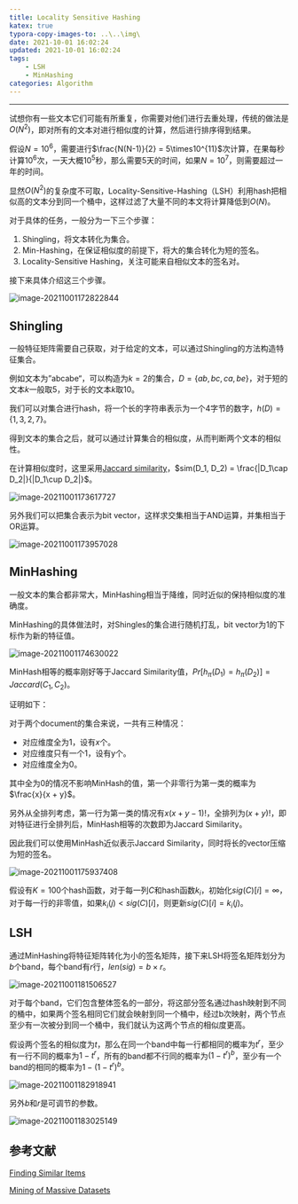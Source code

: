 ```yaml
---
title: Locality Sensitive Hashing
katex: true
typora-copy-images-to: ..\..\img\
date: 2021-10-01 16:02:24
updated: 2021-10-01 16:02:24
tags:
	- LSH
	- MinHashing
categories: Algorithm
---
```




<!-- more -->

---

试想你有一些文本它们可能有所重复，你需要对他们进行去重处理，传统的做法是$O(N^2)$，即对所有的文本对进行相似度的计算，然后进行排序得到结果。

假设$N=10^6$，需要进行$\frac{N(N-1)}{2} = 5\times10^{11}$次计算，在果每秒计算$10^6$次，一天大概$10^5$秒，那么需要5天的时间，如果$N = 10^7$，则需要超过一年的时间。

显然$O(N^2)$的复杂度不可取，Locality-Sensitive-Hashing（LSH）利用hash把相似高的文本分到同一个桶中，这样过滤了大量不同的本文将计算降低到$O(N)$。

对于具体的任务，一般分为一下三个步骤：

1. Shingling，将文本转化为集合。
2. Min-Hashing，在保证相似度的前提下，将大的集合转化为短的签名。
3. Locality-Sensitive Hashing，关注可能来自相似文本的签名对。



接下来具体介绍这三个步骤。

![image-20211001172822844](https://img.sanzo.top/img/algorithm/image-20211001172822844.png)

## Shingling

一般特征矩阵需要自己获取，对于给定的文本，可以通过Shingling的方法构造特征集合。

例如文本为”abcabe“，可以构造为$k=2$的集合，$D = \{ab, bc, ca, be\}$，对于短的文本$k$一般取5，对于长的文本$k$取10。

我们可以对集合进行hash，将一个长的字符串表示为一个4字节的数字，$h(D) = \{1, 3, 2, 7\}$。

得到文本的集合之后，就可以通过计算集合的相似度，从而判断两个文本的相似性。

在计算相似度时，这里采用[Jaccard similarity](https://en.wikipedia.org/wiki/Jaccard_index)，$sim(D_1, D_2) = \frac{|D_1\cap D_2|}{|D_1\cup D_2|}$。

![image-20211001173617727](https://img.sanzo.top/img/algorithm/image-20211001173617727.png)

另外我们可以把集合表示为bit vector，这样求交集相当于AND运算，并集相当于OR运算。

![image-20211001173957028](https://img.sanzo.top/img/algorithm/image-20211001173957028.png)



## MinHashing

一般文本的集合都非常大，MinHashing相当于降维，同时近似的保持相似度的准确度。

MinHashing的具体做法时，对Shingles的集合进行随机打乱，bit vector为1的下标作为新的特征值。

![image-20211001174630022](https://img.sanzo.top/img/algorithm/image-20211001174630022.png)

MinHash相等的概率刚好等于Jaccard Similarity值，$Pr[h_\pi(D_1) = h_\pi(D_2)] = Jaccard(C_1, C_2)$。

证明如下：

对于两个document的集合来说，一共有三种情况：

- 对应维度全为1，设有$x$个。
- 对应维度只有一个1，设有y个。
- 对应维度全为0。

其中全为0的情况不影响MinHash的值，第一个非零行为第一类的概率为$\frac{x}{x + y}$。

另外从全排列考虑，第一行为第一类的情况有$x(x+y-1)!$，全排列为$(x+y)!$，即对特征进行全排列后，MinHash相等的次数即为Jaccard Similarity。

因此我们可以使用MinHash近似表示Jaccard Similarity，同时将长的vector压缩为短的签名。

![image-20211001175937408](https://img.sanzo.top/img/algorithm/image-20211001175937408.png)



假设有$K=100$个hash函数，对于每一列$C$和hash函数$k_i$，初始化$sig(C)[i]=\infty$，对于每一行的非零值，如果$k_i(j) < sig(C)[i]$，则更新$sig(C)[i] = k_i(j)$。





## LSH

通过MinHashing将特征矩阵转化为小的签名矩阵，接下来LSH将签名矩阵划分为$b$个band，每个band有$r$行，$len(sig) = b\times r$。

![image-20211001181506527](https://img.sanzo.top/img/algorithm/image-20211001181506527.png)

对于每个band，它们包含整体签名的一部分，将这部分签名通过hash映射到不同的桶中，如果两个签名相同它们就会映射到同一个桶中，经过b次映射，两个节点至少有一次被分到同一个桶中，我们就认为这两个节点的相似度更高。

假设两个签名的相似度为$t$，那么在同一个band中每一行都相同的概率为$t^r$，至少有一行不同的概率为$1-t^r$，所有的band都不行同的概率为$(1-t^r)^b$，至少有一个band的相同的概率为$1-(1-t^r)^b$。

![image-20211001182918941](https://img.sanzo.top/img/algorithm/image-20211001182918941.png)

另外$b$和$r$是可调节的参数。

![image-20211001183025149](https://img.sanzo.top/img/algorithm/image-20211001183025149.png)

## 参考文献

[Finding Similar Items](http://www.mmds.org/mmds/v2.1/ch03-lsh.pdf)

[Mining of Massive Datasets](http://www.mmds.org/)

<!-- Q.E.D. -->

